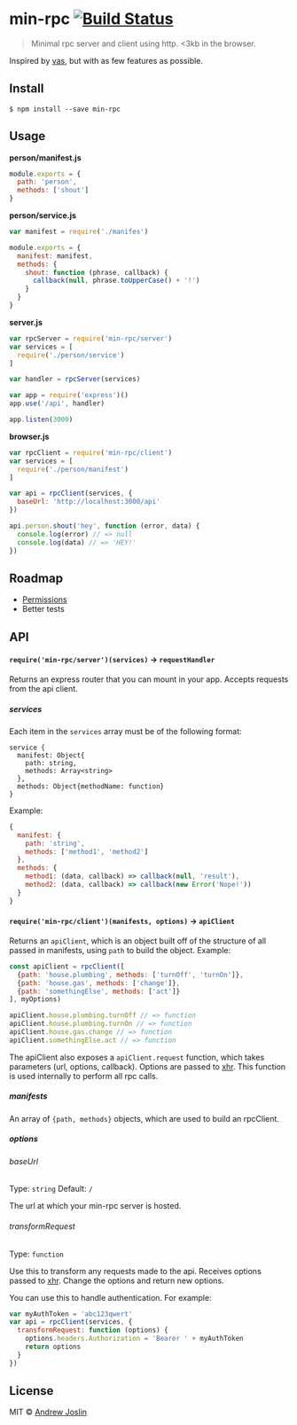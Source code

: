 # min-rpc [![Build Status](https://travis-ci.org/ajoslin/min-rpc.svg?branch=master)](https://travis-ci.org/ajoslin/min-rpc)

> Minimal rpc server and client using http. <3kb in the browser.

Inspired by [vas](https://github.com/ahdinosaur/vas), but with as few features as possible.

## Install

```
$ npm install --save min-rpc
```

## Usage

**person/manifest.js**
```js
module.exports = {
  path: 'person',
  methods: ['shout']
}
```

**person/service.js**
```js
var manifest = require('./manifes')

module.exports = {
  manifest: manifest,
  methods: {
    shout: function (phrase, callback) {
      callback(null, phrase.toUpperCase() + '!')
    }
  }
}
```

**server.js**
```js
var rpcServer = require('min-rpc/server')
var services = [
  require('./person/service')
]

var handler = rpcServer(services)

var app = require('express')()
app.use('/api', handler)

app.listen(3000)
```

**browser.js**
```js
var rpcClient = require('min-rpc/client')
var services = [
  require('./person/manifest')
]

var api = rpcClient(services, {
  baseUrl: 'http://localhost:3000/api'
})

api.person.shout('hey', function (error, data) {
  console.log(error) // => null
  console.log(data) // => 'HEY!'
})
```

## Roadmap

- [Permissions](https://github.com/ajoslin/min-rpc/issues/1)
- Better tests

## API

#### `require('min-rpc/server')(services)` -> `requestHandler`

Returns an express router that you can mount in your app. Accepts requests from the api client.

##### services

Each item in the `services` array must be of the following format:

```
service {
  manifest: Object{
    path: string,
    methods: Array<string>
  },
  methods: Object{methodName: function}
}
```

Example:

```js
{
  manifest: {
    path: 'string',
    methods: ['method1', 'method2']
  },
  methods: {
    method1: (data, callback) => callback(null, 'result'),
    method2: (data, callback) => callback(new Error('Nope!'))
  }
}
```

#### `require('min-rpc/client')(manifests, options)` -> `apiClient`

Returns an `apiClient`, which is an object built off of the structure of all passed in manifests, using `path` to build the object. Example:

```js
const apiClient = rpcClient([
  {path: 'house.plumbing', methods: ['turnOff', 'turnOn']},
  {path: 'house.gas', methods: ['change']},
  {path: 'somethingElse', methods: ['act']}
], myOptions)

apiClient.house.plumbing.turnOff // => function
apiClient.house.plumbing.turnOn // => function
apiClient.house.gas.change // => function
apiClient.somethingElse.act // => function
```

The apiClient also exposes a `apiClient.request` function, which takes parameters (url, options, callback). Options are passed to [xhr](https://github.com/raynos/xhr). This function is used internally to perform all rpc calls.

##### manifests

An array of `{path, methods}` objects, which are used to build an rpcClient.

##### options

###### baseUrl

Type: `string`
Default: `/`

The url at which your min-rpc server is hosted.

###### transformRequest

Type: `function`

Use this to transform any requests made to the api. Receives options passed to [xhr](https://github.com/raynos/xhr). Change the options and return new options.

You can use this to handle authentication. For example:

```js
var myAuthToken = 'abc123qwert'
var api = rpcClient(services, {
  transformRequest: function (options) {
    options.headers.Authorization = 'Bearer ' + myAuthToken
    return options
  }
})
```



## License

MIT © [Andrew Joslin](http://ajoslin.com)
